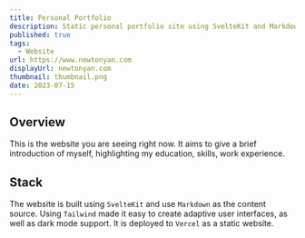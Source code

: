 ```yaml
---
title: Personal Portfolio
description: Static personal portfolio site using SvelteKit and Markdown
published: true
tags:
  - Website
url: https://www.newtonyan.com
displayUrl: newtonyan.com
thumbnail: thumbnail.png
date: 2023-07-15
---
```


<script lang="ts">
import SkillShowcase from '$components/SkillShowcase.svelte';
import { AspectRatio } from "$components/ui/aspect-ratio";
import type { Stack } from "$lib/types";
import svelteIcon from "@iconify/icons-skill-icons/svelte";
import tailwindIconDark from "@iconify/icons-skill-icons/tailwindcss-dark";
import tailwindIcon from "@iconify/icons-skill-icons/tailwindcss-light";
import vercelIconDark from "@iconify/icons-skill-icons/vercel-dark";
import vercelIcon from "@iconify/icons-skill-icons/vercel-light";
import markdownIconDark from "@iconify/icons-skill-icons/markdown-dark";
import markdownIcon from "@iconify/icons-skill-icons/markdown-light";
const website: Stack[] = [
		{
			name: "SvelteKit",
			icon: { light: svelteIcon }
		}, 
    {
			name: "Markdown",
			icon: { light: markdownIconDark, dark: markdownIcon }
		}, 
    {
			name: "Tailwind CSS",
			icon: { light: tailwindIconDark, dark: tailwindIcon },
		},
    {
			name: "Vercel",
			icon: { light: vercelIconDark, dark: vercelIcon },
		},
	];
</script>

## Overview

This is the website you are seeing right now. It aims to give a brief introduction of myself, highlighting my education, skills, work experience.

## Stack

<SkillShowcase list={website}/>

The website is built using `SvelteKit` and use `Markdown` as the content source. Using `Tailwind` made it easy to create adaptive user interfaces, as well as dark mode support. It is deployed to `Vercel` as a static website.
